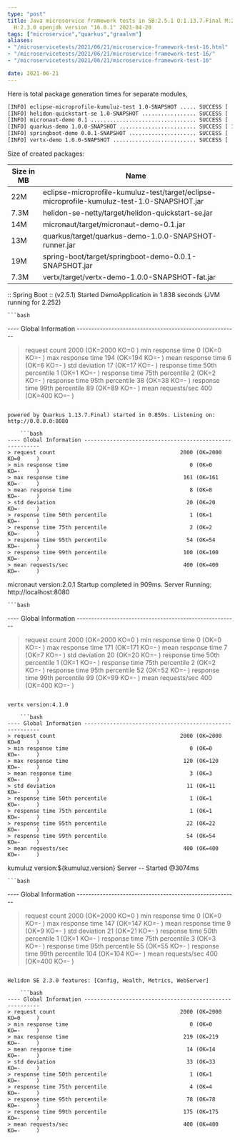 ```yaml
---
type: "post"
title: Java microservice framework tests in SB:2.5.1 Q:1.13.7.Final M:2.5.6 V:4.1.0
  H:2.3.0 openjdk version "16.0.1" 2021-04-20
tags: ["microservice","quarkus","graalvm"]
aliases:
- "/microservicetests/2021/06/21/microservice-framework-test-16.html"
- "/microservicetests/2021/06/21/microservice-framework-test-16/"
- "/microservicetests/2021/06/21/microservice-framework-test-16"

date: 2021-06-21
---
```

 
Here is total package generation times for separate modules,
```bash
[INFO] eclipse-microprofile-kumuluz-test 1.0-SNAPSHOT ..... SUCCESS [  3.677 s]
[INFO] helidon-quickstart-se 1.0-SNAPSHOT ................. SUCCESS [  9.138 s]
[INFO] micronaut-demo 0.1 ................................. SUCCESS [  6.617 s]
[INFO] quarkus-demo 1.0.0-SNAPSHOT ........................ SUCCESS [ 13.403 s]
[INFO] springboot-demo 0.0.1-SNAPSHOT ..................... SUCCESS [  6.570 s]
[INFO] vertx-demo 1.0.0-SNAPSHOT .......................... SUCCESS [  4.363 s]
```
Size of created packages:

| Size in MB |  Name |
|------------|-------|
| 22M | eclipse-microprofile-kumuluz-test/target/eclipse-microprofile-kumuluz-test-1.0-SNAPSHOT.jar |
| 7.3M | helidon-se-netty/target/helidon-quickstart-se.jar |
| 14M | micronaut/target/micronaut-demo-0.1.jar |
| 13M | quarkus/target/quarkus-demo-1.0.0-SNAPSHOT-runner.jar |
| 19M | spring-boot/target/springboot-demo-0.0.1-SNAPSHOT.jar |
| 7.3M | vertx/target/vertx-demo-1.0.0-SNAPSHOT-fat.jar |


:: Spring Boot :: (v2.5.1) Started DemoApplication in 1.838 seconds (JVM running for 2.252)

    ```bash
---- Global Information --------------------------------------------------------
> request count                                       2000 (OK=2000   KO=0     )
> min response time                                      0 (OK=0      KO=-     )
> max response time                                    194 (OK=194    KO=-     )
> mean response time                                     6 (OK=6      KO=-     )
> std deviation                                         17 (OK=17     KO=-     )
> response time 50th percentile                          1 (OK=1      KO=-     )
> response time 75th percentile                          2 (OK=2      KO=-     )
> response time 95th percentile                         38 (OK=38     KO=-     )
> response time 99th percentile                         89 (OK=89     KO=-     )
> mean requests/sec                                    400 (OK=400    KO=-     )
```

powered by Quarkus 1.13.7.Final) started in 0.859s. Listening on: http://0.0.0.0:8080

    ```bash
---- Global Information --------------------------------------------------------
> request count                                       2000 (OK=2000   KO=0     )
> min response time                                      0 (OK=0      KO=-     )
> max response time                                    161 (OK=161    KO=-     )
> mean response time                                     8 (OK=8      KO=-     )
> std deviation                                         20 (OK=20     KO=-     )
> response time 50th percentile                          1 (OK=1      KO=-     )
> response time 75th percentile                          2 (OK=2      KO=-     )
> response time 95th percentile                         54 (OK=54     KO=-     )
> response time 99th percentile                        100 (OK=100    KO=-     )
> mean requests/sec                                    400 (OK=400    KO=-     )
```

micronaut version:2.0.1 Startup completed in 909ms. Server Running: http://localhost:8080

    ```bash
---- Global Information --------------------------------------------------------
> request count                                       2000 (OK=2000   KO=0     )
> min response time                                      0 (OK=0      KO=-     )
> max response time                                    171 (OK=171    KO=-     )
> mean response time                                     7 (OK=7      KO=-     )
> std deviation                                         20 (OK=20     KO=-     )
> response time 50th percentile                          1 (OK=1      KO=-     )
> response time 75th percentile                          2 (OK=2      KO=-     )
> response time 95th percentile                         52 (OK=52     KO=-     )
> response time 99th percentile                         99 (OK=99     KO=-     )
> mean requests/sec                                    400 (OK=400    KO=-     )
```

vertx version:4.1.0

    ```bash
---- Global Information --------------------------------------------------------
> request count                                       2000 (OK=2000   KO=0     )
> min response time                                      0 (OK=0      KO=-     )
> max response time                                    120 (OK=120    KO=-     )
> mean response time                                     3 (OK=3      KO=-     )
> std deviation                                         11 (OK=11     KO=-     )
> response time 50th percentile                          1 (OK=1      KO=-     )
> response time 75th percentile                          1 (OK=1      KO=-     )
> response time 95th percentile                         22 (OK=22     KO=-     )
> response time 99th percentile                         54 (OK=54     KO=-     )
> mean requests/sec                                    400 (OK=400    KO=-     )
```

kumuluz version:${kumuluz.version} Server -- Started @3074ms

    ```bash
---- Global Information --------------------------------------------------------
> request count                                       2000 (OK=2000   KO=0     )
> min response time                                      0 (OK=0      KO=-     )
> max response time                                    147 (OK=147    KO=-     )
> mean response time                                     9 (OK=9      KO=-     )
> std deviation                                         21 (OK=21     KO=-     )
> response time 50th percentile                          1 (OK=1      KO=-     )
> response time 75th percentile                          3 (OK=3      KO=-     )
> response time 95th percentile                         55 (OK=55     KO=-     )
> response time 99th percentile                        104 (OK=104    KO=-     )
> mean requests/sec                                    400 (OK=400    KO=-     )
```

Helidon SE 2.3.0 features: [Config, Health, Metrics, WebServer]

    ```bash
---- Global Information --------------------------------------------------------
> request count                                       2000 (OK=2000   KO=0     )
> min response time                                      0 (OK=0      KO=-     )
> max response time                                    219 (OK=219    KO=-     )
> mean response time                                    14 (OK=14     KO=-     )
> std deviation                                         33 (OK=33     KO=-     )
> response time 50th percentile                          1 (OK=1      KO=-     )
> response time 75th percentile                          4 (OK=4      KO=-     )
> response time 95th percentile                         78 (OK=78     KO=-     )
> response time 99th percentile                        175 (OK=175    KO=-     )
> mean requests/sec                                    400 (OK=400    KO=-     )
```
